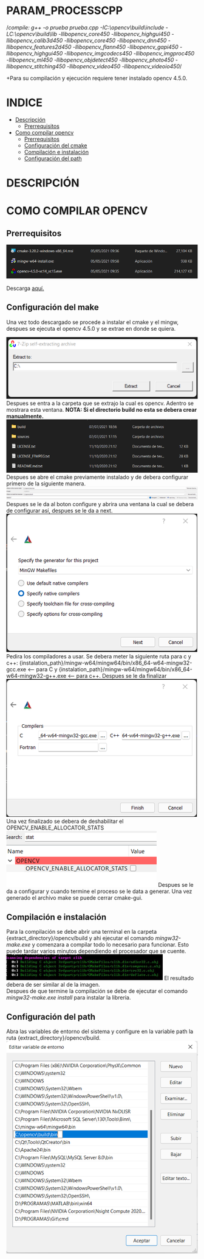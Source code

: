 # PARAM_PROCESSCPP

/*compile:  g++ -o prueba prueba.cpp -IC:\opencv\build\include -LC:\opencv\build\lib -llibopencv_core450 -llibopencv_highgui450 -llibopencv_calib3d450 -llibopencv_core450 -llibopencv_dnn450 -llibopencv_features2d450 -llibopencv_flann450 -llibopencv_gapi450 -llibopencv_highgui450 -llibopencv_imgcodecs450 -llibopencv_imgproc450 -llibopencv_ml450 -llibopencv_objdetect450 -llibopencv_photo450 -llibopencv_stitching450 -llibopencv_video450 -llibopencv_videoio450*/

+Para su compilación y ejecución requiere tener instalado opencv 4.5.0.
<html>
    <head>
        <meta charset="UTF-8">
    </head>
    <body>
         <h1>INDICE</h1>
        <ul>
            <li><a href="#descripción">Descripción</a>
                <ul>
                    <li><a href="#--prerrequisitos--">Prerrequisitos</a></li>
                </ul>
            </li>
            <li> <a href="#como-compilar-opencv">Como compilar opencv</a>
                <ul>
                    <li><a href="#--prerrequisitos--">Prerrequisitos</a></li>
                    <li><a href="#--configuración-del-make--">Configuración del cmake</a></li>
                    <li><a href="#--compilación-e-instalación--">Compilación e instalación</a></li>
                    <li><a href="#--configuración-del-path--">Configuración del path</a></li>
                </ul>
            </li>
        </ul>
        <h1>DESCRIPCIÓN</h1>
        <h1>COMO COMPILAR OPENCV</h1>
        <h2>  Prerrequisitos  </h2>
        <img src="./resources_readme/req.png"></img>
        <p>Descarga <a href="https://www.dropbox.com/sh/oqlm559dbgpkjnh/AADK-Qc6eJYXH9d-indPd0nBa?dl=0" target="_blank"> aquí. </br></a>
        <h2>  Configuración del make  </h2>
        Una vez todo descargado se procede a instalar el cmake y el mingw, despues se ejecuta el opencv 4.5.0 y se extrae en donde se quiera. </br></p>
        <img src="./resources_readme/op.png"></img>
        Despues se entra a la carpeta que se extrajo la cual es opencv. Adentro se mostrara esta ventana. <b>NOTA: Si el directorio build no esta se debera crear manualmente.</b>
        <img src="./resources_readme/dir.png"></img>
        Despues se abre el cmake previamente instalado y de debera configurar primero de la siguiente manera.
        <img src="./resources_readme/cm1.png"></img>
        Despues se le da al boton configure y abrira una ventana la cual se debera de configurar así, despues se le da a next.
        <img src="./resources_readme/cm2.png"></img>
        Pedira los compiladores a usar. Se debera meter la siguiente ruta para c y c++:  {instalation_path}/mingw-w64/mingw64/bin/x86_64-w64-mingw32-gcc.exe <-- para C y {instalation_path}/mingw-w64/mingw64/bin/x86_64-w64-mingw32-g++.exe <-- para c++. Despues se le da finalizar
        <img src="./resources_readme/cm3.png"></img>
        Una vez finalizado se debera de deshabilitar el OPENCV_ENABLE_ALLOCATOR_STATS
        <img src="./resources_readme/cm5.png"></img>
        Despues se le da a configurar y cuando termine el proceso se le data a generar. Una vez generado el archivo make se puede cerrar cmake-gui.</br>
        <h2>  Compilación e instalación  </h2>
        Para la compilación se debe abrir una terminal en la carpeta {extract_directory}/opencv/build y ahi ejecutar el comando <i>mingw32-make.exe</i> y comenzara a compilar todo lo necesario para funcionar. Esto puede tardar varios minutos dependiendo el procesador que se cuente.
        <img src="./resources_readme/m1.png"></img> 
        El resultado debera de ser similar al de la imagen. </br>
        Despues de que termine la compilación se debe de ejecutar el comando <i>mingw32-make.exe install</i> para instalar la libreria.
        <h2>  Configuración del path  </h2>
        Abra las variables de entorno del sistema y configure en la variable path la ruta {extract_directory}/opencv/build.
        <img src="./resources_readme/m2.png"></img> 
    </body> 
</html>
